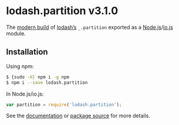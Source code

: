 # lodash.partition v3.1.0

The [modern build](https://github.com/lodash/lodash/wiki/Build-Differences) of [lodash’s](https://lodash.com/) `_.partition` exported as a [Node.js](http://nodejs.org/)/[io.js](https://iojs.org/) module.

## Installation

Using npm:

```bash
$ {sudo -H} npm i -g npm
$ npm i --save lodash.partition
```

In Node.js/io.js:

```js
var partition = require('lodash.partition');
```

See the [documentation](https://lodash.com/docs#partition) or [package source](https://github.com/lodash/lodash/blob/3.1.0-npm-packages/lodash.partition) for more details.
